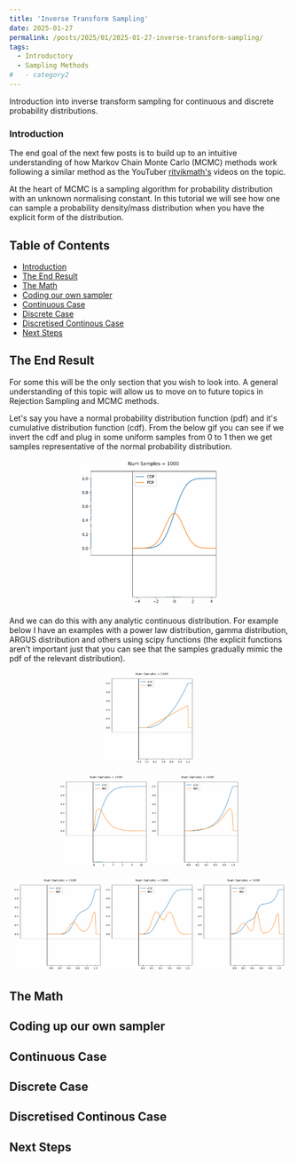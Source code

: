 ```yaml
---
title: 'Inverse Transform Sampling'
date: 2025-01-27
permalink: /posts/2025/01/2025-01-27-inverse-transform-sampling/
tags:
  - Introductory
  - Sampling Methods
#   - category2
---
```



Introduction into inverse transform sampling for continuous and discrete probability distributions.


### Introduction
The end goal of the next few posts is to build up to an intuitive understanding of how Markov Chain Monte Carlo (MCMC) methods work following a similar method as the YouTuber [ritvikmath's](https://www.youtube.com/@ritvikmath) videos on the topic. 

At the heart of MCMC is a sampling algorithm for probability distribution with an unknown normalising constant. In this tutorial we will see how one can sample a probability density/mass distribution when you have the explicit form of the distribution.


## Table of Contents
- [Introduction](#introduction)
- [The End Result](#the-end-result)
- [The Math](#the-math)
- [Coding our own sampler](#coding-up-our-own-sampler)
- [Continuous Case](#continuous-case)
- [Discrete Case](#discrete-case)
- [Discretised Continous Case](#discretised-continous-case)
- [Next Steps](#next-steps)

## The End Result

For some this will be the only section that you wish to look into. A general understanding of this topic will allow us to move on to future topics in Rejection Sampling and MCMC methods. 

Let's say you have a normal probability distribution function (pdf) and it's cumulative distribution function (cdf). From the below gif you can see if we invert the cdf and plug in some uniform samples from 0 to 1 then we get samples representative of the normal probability distribution.

<div style="text-align: center;">
  <img 
      src="/files/BlogPostData/2025-01-27/normal_dist.gif" 
      alt="GIF showing animation of inverse transform sampling principle with a normal distribution." 
      title="GIF showing animation of inverse transform sampling principle with a normal distribution." 
      style="width: 50%; height: auto; border-radius: 8px;">
</div>

And we can do this with any analytic continuous distribution. For example below I have an examples with a power law distribution, gamma distribution, ARGUS distribution and others using scipy functions (the explicit functions aren't important just that you can see that the samples gradually mimic the pdf of the relevant distribution).


<div style="text-align: center;">
  <img 
      src="/files/BlogPostData/2025-01-27/power_dist.gif" 
      alt="GIF showing animation of inverse transform sampling principle with a power law distribution (a=2)." 
      title="GIF showing animation of inverse transform sampling principle with a power law distribution (a=2)." 
      style="width: 32%; height: auto; border-radius: 8px;">

  <img 
      src="/files/BlogPostData/2025-01-27/gamma_dist.gif" 
      alt="GIF showing animation of inverse transform sampling principle with a gamma distribution (alpha=2)." 
      title="GIF showing animation of inverse transform sampling principle with a gamma distribution (alpha=2)." 
      style="width: 32%; height: auto; border-radius: 8px;">
  <img 
      src="/files/BlogPostData/2025-01-27/argus_dist.gif" 
      alt="GIF showing animation of inverse transform sampling principle with a ARGUS distribution (chi=2.5)." 
      title="GIF showing animation of inverse transform sampling principle with a ARGUS distribution (chi=2.5)." 
      style="width: 32%; height: auto; border-radius: 8px;">
</div>

<div style="text-align: center;">
  <img 
      src="/files/BlogPostData/2025-01-27/combined_1_dist.gif" 
      alt="GIF showing animation of inverse transform sampling principle with a bimodal distribution." 
      title="GIF showing animation of inverse transform sampling principle with a bimodal distribution." 
      style="width: 32%; height: auto; border-radius: 8px;">
  <img 
      src="/files/BlogPostData/2025-01-27/combined_2_dist.gif" 
      alt="GIF showing animation of inverse transform sampling principle with another bimodal distribution." 
      title="GIF showing animation of inverse transform sampling principle with another bimodal distribution." 
      style="width: 32%; height: auto; border-radius: 8px;">
  <img 
      src="/files/BlogPostData/2025-01-27/combined_3_dist.gif" 
      alt="GIF showing animation of inverse transform sampling principle with a trimodal distribution (coz why not)." 
      title="GIF showing animation of inverse transform sampling principle with a trimodal distribution (coz why not)." 
      style="width: 32%; height: auto; border-radius: 8px;">
</div>

## The Math



## Coding up our own sampler



## Continuous Case



## Discrete Case



## Discretised Continous Case



## Next Steps